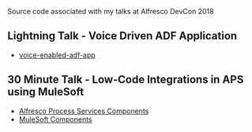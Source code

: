 
Source code associated with my talks at Alfresco DevCon 2018

## Lightning Talk - Voice Driven ADF Application
* [voice-enabled-adf-app](https://github.com/cijujoseph/alfresco-devcon-2018-cijuj/tree/master/voice-enabled-adf-app)

## 30 Minute Talk - Low-Code Integrations in APS using MuleSoft
* [Alfresco Process Services Components](https://github.com/cijujoseph/alfresco-devcon-2018-cijuj/tree/master/aps-restapi-data-model)
* [MuleSoft Components](https://github.com/cijujoseph/alfresco-devcon-2018-cijuj/tree/master/mule-aps-adapter)

